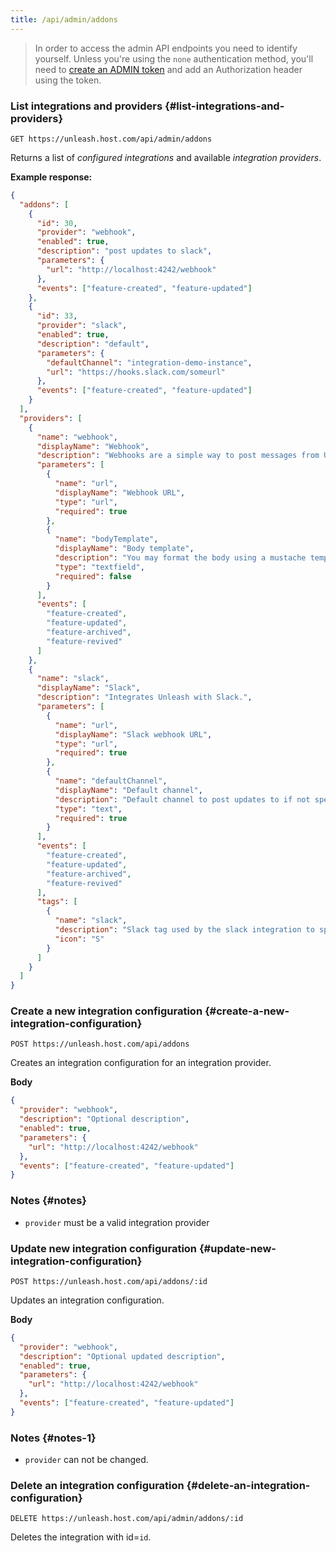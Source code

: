 ```yaml
---
title: /api/admin/addons
---
```


> In order to access the admin API endpoints you need to identify yourself. Unless you're using the `none` authentication method, you'll need to [create an ADMIN token](/how-to/how-to-create-api-tokens) and add an Authorization header using the token.

### List integrations and providers {#list-integrations-and-providers}

`GET https://unleash.host.com/api/admin/addons`

Returns a list of _configured integrations_ and available _integration providers_.

**Example response:**

```json
{
  "addons": [
    {
      "id": 30,
      "provider": "webhook",
      "enabled": true,
      "description": "post updates to slack",
      "parameters": {
        "url": "http://localhost:4242/webhook"
      },
      "events": ["feature-created", "feature-updated"]
    },
    {
      "id": 33,
      "provider": "slack",
      "enabled": true,
      "description": "default",
      "parameters": {
        "defaultChannel": "integration-demo-instance",
        "url": "https://hooks.slack.com/someurl"
      },
      "events": ["feature-created", "feature-updated"]
    }
  ],
  "providers": [
    {
      "name": "webhook",
      "displayName": "Webhook",
      "description": "Webhooks are a simple way to post messages from Unleash to third party services. Unleash make use of normal HTTP POST with a payload you may define yourself.",
      "parameters": [
        {
          "name": "url",
          "displayName": "Webhook URL",
          "type": "url",
          "required": true
        },
        {
          "name": "bodyTemplate",
          "displayName": "Body template",
          "description": "You may format the body using a mustache template. If you don't specify anything, the format will be similar to the /api/admin/events format",
          "type": "textfield",
          "required": false
        }
      ],
      "events": [
        "feature-created",
        "feature-updated",
        "feature-archived",
        "feature-revived"
      ]
    },
    {
      "name": "slack",
      "displayName": "Slack",
      "description": "Integrates Unleash with Slack.",
      "parameters": [
        {
          "name": "url",
          "displayName": "Slack webhook URL",
          "type": "url",
          "required": true
        },
        {
          "name": "defaultChannel",
          "displayName": "Default channel",
          "description": "Default channel to post updates to if not specified in the slack-tag",
          "type": "text",
          "required": true
        }
      ],
      "events": [
        "feature-created",
        "feature-updated",
        "feature-archived",
        "feature-revived"
      ],
      "tags": [
        {
          "name": "slack",
          "description": "Slack tag used by the slack integration to specify the slack channel.",
          "icon": "S"
        }
      ]
    }
  ]
}
```

### Create a new integration configuration {#create-a-new-integration-configuration}

`POST https://unleash.host.com/api/addons`

Creates an integration configuration for an integration provider.

**Body**

```json
{
  "provider": "webhook",
  "description": "Optional description",
  "enabled": true,
  "parameters": {
    "url": "http://localhost:4242/webhook"
  },
  "events": ["feature-created", "feature-updated"]
}
```

### Notes {#notes}

- `provider` must be a valid integration provider

### Update new integration configuration {#update-new-integration-configuration}

`POST https://unleash.host.com/api/addons/:id`

Updates an integration configuration.

**Body**

```json
{
  "provider": "webhook",
  "description": "Optional updated description",
  "enabled": true,
  "parameters": {
    "url": "http://localhost:4242/webhook"
  },
  "events": ["feature-created", "feature-updated"]
}
```

### Notes {#notes-1}

- `provider` can not be changed.

### Delete an integration configuration {#delete-an-integration-configuration}

`DELETE https://unleash.host.com/api/admin/addons/:id`

Deletes the integration with id=`id`.
